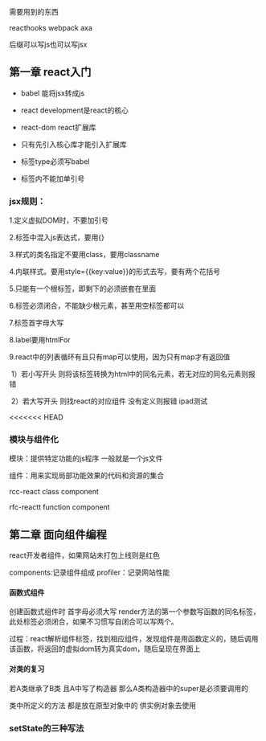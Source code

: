 需要用到的东西

reacthooks webpack axa

后缀可以写js也可以写jsx 

## 第一章 react入门

* babel 能将jsx转成js

* react development是react的核心

* react-dom  react扩展库

* 只有先引入核心库才能引入扩展库

* 标签type必须写babel

* 标签内不能加单引号



### jsx规则：

1.定义虚拟DOM时，不要加引号

2.标签中混入js表达式，要用{}

3.样式的类名指定不要用class，要用classname

4.内联样式。要用style={{key:value}}的形式去写，要有两个花括号

5.只能有一个根标签，即剩下的必须嵌套在里面

6.标签必须闭合，不能缺少根元素，甚至用空标签都可以 

7.标签首字母大写

8.label要用htmlFor

9.react中的列表循环有且只有map可以使用，因为只有map才有返回值

​										1）若小写开头 则将该标签转换为html中的同名元素，若无对应的同名元素则报错								

​										2）若大写开头 则找react的对应组件  没有定义则报错
ipad测试

<<<<<<< HEAD
### 模块与组件化

模块：提供特定功能的js程序 一般就是一个js文件

组件：用来实现局部功能效果的代码和资源的集合

rcc-react class component

rfc-reactt function component



## 第二章 面向组件编程

react开发者组件，如果网站未打包上线则是红色

components:记录组件组成 profiler：记录网站性能

#### 函数式组件

创建函数式组件时 首字母必须大写 render方法的第一个参数写函数的同名标签，此处标签必须闭合，如果不习惯写自闭合可以写两个。

过程：react解析组件标签，找到相应组件，发现组件是用函数定义的，随后调用该函数，将返回的虚拟dom转为真实dom，随后呈现在界面上

#### 对类的复习

若A类继承了B类 且A中写了构造器 那么A类构造器中的super是必须要调用的

类中所定义的方法  都是放在原型对象中的 供实例对象去使用
### setState的三种写法



### 
